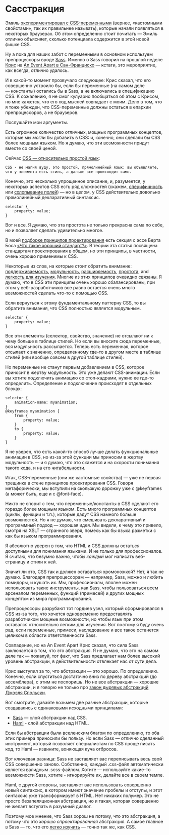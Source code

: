 # Сасстракция

Эмиль [экспериментировал с CSS-переменными][1] (вернее, «кастомными свойстами», так их правильнее называть), которые начали появляться в некоторых браузерах. Об этом определенно стоит почитать — Эмиль отлично объясняет, сколько потенциала содержится в этой новой фишке CSS.

Ну а пока для наших забот с переменными в основном используем препроцессоры вроде [Sass][2]. Именно о Sass говорил на прошлой неделе [Крис][3] на [An Event Apart в Сан-Франциско][4] — кстати, это мероприятие, как всегда, отлично удалось.

И в какой-то момент прозвучало следующее: Крис сказал, что его совершенно устроило бы, если бы переменные (на самом деле — константы) остались бы в Sass, а не включались в спецификацию CSS. К сожалению, я не смог кулуарно пообщаться об этом с Крисом, но мне кажется, что его ход мыслей совпадает с моим. Дело в том, что я тоже убежден, что CSS-переменные должны остаться в епархии препроцессоров, а не браузеров.

Послушайте мои аргументы.

Есть огромное количество отличных, мощных программных концептов, которые мы *могли* бы добавить в CSS: и, конечно, они сделали бы CSS более мощным языком. Но я думаю, что эти возможности придут вместе со своей ценой.

Сейчас [CSS — относительно простой язык][5]:

    CSS - не магия вуду, это простой, прямолинейный язык: вы объявляете, что у элемента есть стиль, а дальше все происходит само.

Конечно, это несколько упрощенное описание, и, разумеется, у некоторых аспектов CSS есть ряд сложностей (скажем, [специфичность][6] или 
[схлопывание полей][7]) — но в целом, у CSS действительно довольно прямолинейный декларативный синтаксис.

    selector {
        property: value;
    }

Вот и все. Я думаю, что эта простота не только прекрасна сама по себе, но и позволяет сделать удивительно многое.

В моей [подборке принципов проектирования][8] есть секция с эссе Берта Боса [«Что такое хороший стандарт?»][9]. В теории эта статья посвящена стандартам проектирования в общем, но эти принципы, в частности, очень хорошо применимы к CSS.

Некоторые из слов, на которые стоит обратить внимание: [поддерживаемость][10], [модульность][11], [расширяемость][12], [простота][13], and [легкость для изучения][14]. Многие из этих принципов очевидно связаны. Я думаю, что в CSS эти принципы очень хорошо сбалансированы, при этом у веб-разработчиков все равно остается очень много возможностей сделать что-то с помощью CSS.

Если вернуться к этому фундаментальному паттерну CSS, то вы обратите внимания, что CSS полностью является модульным.

    selector {
        property: value;
    }

Все эти элементы (селектор, свойство, значение) не отсылают ни к чему больше в таблице стилей. Но если вы вносите сюда переменные, вся модульность рассыпается. Теперь есть переменная, которое отсылает к значению, определенному где-то в другом месте в таблице стилей (или вообще совсем в другой таблице стилей).

Но переменные не станут первым добавлением в CSS, которое приносит в жертву модульность. Это уже делают CSS-анимации. Если вы хотите подключить анимацию со стоп-кадрами, нужно ее где-то определить. Определение и подключение происходят в отдельных блоках:

    selector {
        animation-name: myanimation;
    }
    @keyframes myanimation {
        from {
            property: value;
        }
        to {
            property: value;
        }
    }    

Я не уверен, что есть какой-то способ лучше делать функциональные анимации в CSS, но из-за этой функции мы приносим в жертву модульность — и я думаю, что это скажется и на скорости понимания такого кода, и на его [читабельности][15].

Итак, CSS-переменные (они же кастомные свойства) — уже не первая трещинка в стене принципов проектирования CSS. Говоря метафорически, мы вступили на скользкую дорожку уже с @keyframes (а может быть, еще и с @font-face).

Никто не спорит с тем, что переменные/константы в CSS сделают его гораздо более мощным языком. Есть много программных концептов (циклы, функции и т.п.), которые дадут CSS намного больше возможностей. Но я не думаю, что смешивать декларативный и программный подход — хорошая идея. Мы видели, к чему это привело, смотря на XSLT — странного зверя, помесь как бы языка разметки с как бы языком программирования.

Я абсолютно уверен в том, что HTML и CSS должны остаться доступными для понимания языками. И не только для профессионалов. Я считаю, что безумно важно, чтобы *каждый* мог написать веб-страницу и стили к ней.

Значит ли это, CSS так и должен оставаться хромоножкой? Нет, я так не думаю. Благодаря препроцессорам — например, Sass, можно и любить помидоры, и кушать их. Мы, профессионалы, вполне можен использовать такие инструменты, как Sass, чтобы пользоваться всем арсеналом переменных, функций (примесей) и других мощных концептом из мира программирования.

Препроцессоры разрубают тот гордиев узел, который сформировался в CSS из-за того, что хочется одновременно предоставлять разработчиком мощные возможности, но чтобы язык при этом оставался относительно легким для изучения. Вот поэтому я буду очень рад, если переменные, примеси, наследование и все такое останется целиком в области ответственности Sass.

Совпадение, но на An Event Apart Крис сказал, что сила Sass заключается в том, что это абстракция. Я не думаю, что это на самом деле так — пожалуй, тот факт, что Sass предлагает нам более высокий уровень абстракции, в действительности отвлекает нас от сути дела.

Крис выступил за то, что абстракции — это хорошо. По определению. Конечно, если спуститься достаточно вниз по дереву абстракций (до ассемблера), с этим не поспоришь. Но не все абстракции — хорошие абстракции, и я говорю не только про [закон дырявых абстракций Джоэля Спольски][16].

Вот смотрите, давайте возьмем две разные абстракции, которые создавались с одинаковыми исходными принципами:

*   [Sass][2] — слой абстракции над CSS.
*   [Haml][17] - слой абстракции над HTML.

Если бы абстракции были вселенским благом по определению, то оба этих примера приносили бы пользу. Но если Sass — отлично сделанный инструмент, который позволяет специалистам по CSS проще писать код, то Haml — извините, воняющая куча отбросов.

Вот ключевая разница: Sass не заставляет вас переписывать весь свой CSS совершенно заново. Собственно, каждый .css-файл автоматически является валидным .scss-файлом. Хотите — используйте какие-то возможности Sass, хотите - игнорируйте их, делайте все в своем темпе.

Haml, с другой стороны, заставляет вас использовать совершенно новый синтаксис, в котором имеют значение пробелы и отступы, и этот синтаксис уже трансформирует в HTML. Нет никаких полумер. Это не просто безапеляционная абстракция, но и такая, которая совершенно не желает вступать в разумный диалог.

Поэтому мое мнение, что Sass хорош не потому, что это абстракция, а потому что это *хорошо спроектированная* абстракция. А самое главное в Sass — то, что его [легко изучить][18] — точно так же, как CSS.

 [1]: http://thatemil.com/blog/2013/12/15/playing-around-with-css-variables-custom-properties/
 [2]: http://sass-lang.com/
 [3]: http://css-tricks.com/
 [4]: http://aneventapart.com/event/san-francisco-2013
 [5]: http://scottkellum.com/2013/12/11/ui-kit-is-dead.html
 [6]: http://cssspecificity.com/
 [7]: https://developer.mozilla.org/en-US/docs/Web/CSS/margin_collapsing
 [8]: http://principles.adactio.com/
 [9]: http://www.w3.org/People/Bos/DesignGuide/toc.html
 [10]: http://www.w3.org/People/Bos/DesignGuide/maintainability.html
 [11]: http://www.w3.org/People/Bos/DesignGuide/modularity.html
 [12]: http://www.w3.org/People/Bos/DesignGuide/extensibility.html
 [13]: http://www.w3.org/People/Bos/DesignGuide/simplicity.html
 [14]: http://www.w3.org/People/Bos/DesignGuide/learnability.html
 [15]: http://www.w3.org/People/Bos/DesignGuide/readability.html
 [16]: http://russian.joelonsoftware.com/Articles/LeakyAbstractions.html
 [17]: http://haml.info/
 [18]: http://www.abookapart.com/products/sass-for-web-designers